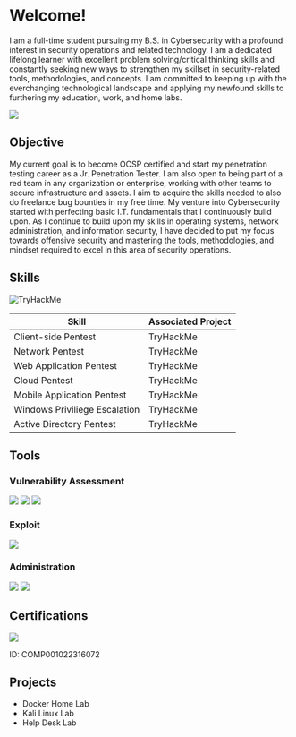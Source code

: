 # Welcome!

I am a full-time student pursuing my B.S. in Cybersecurity with a profound interest in security operations and related technology.
I am a dedicated lifelong learner with excellent problem solving/critical thinking skills and constantly seeking new ways to strengthen my skillset in security-related tools, methodologies, and concepts. I am committed to keeping up with the everchanging technological landscape and applying my newfound skills to furthering my education, work, and home labs. 

<a href="www.linkedin.com/in/santee-pecadeso-912478264"><img src="https://img.shields.io/badge/-LinkedIn-0072b1?&style=for-the-badge&logo=linkedin&logoColor=white" /></a>

## Objective

My current goal is to become OCSP certified and start my penetration testing career as a Jr. Penetration Tester.
I am also open to being part of a red team in any organization or enterprise, working with other teams to secure infrastructure and assets. I aim to acquire the skills needed to also do freelance bug bounties in my free time.
My venture into Cybersecurity started with perfecting basic I.T. fundamentals that I continuously build upon. As I continue to build upon my skills in operating systems, network administration, and information
security, I have decided to put my focus towards offensive security and mastering the tools, methodologies, and mindset required to excel in this area of security operations.


## Skills
<img src="https://tryhackme-badges.s3.amazonaws.com/sphackz36.png" alt="TryHackMe">

| Skill                                         | Associated Project         |
|-----------------------------------------------|----------------------------|
| Client-side Pentest                           | TryHackMe |
| Network Pentest                               | TryHackMe |
| Web Application Pentest                       | TryHackMe |
| Cloud Pentest                                 | TryHackMe |
| Mobile Application Pentest                    | TryHackMe |
| Windows Priviliege Escalation                 | TryHackMe|
| Active Directory Pentest                      | TryHackMe|

## Tools

### Vulnerability Assessment
<div>
    <img src="https://img.shields.io/badge/-Wireshark-1679A7?&style=for-the-badge&logo=Wireshark&logoColor=white" />
    <img src="https://img.shields.io/badge/-Nmap-EF3B2D?&style=for-the-badge&logo=Nmap&logoColor=white" />
    <img src="https://img.shields.io/badge/-Nessus-777BB4?&style=for-the-badge&logo=Nessus&logoColor=white" />
</div>

### Exploit
<div>
    <img src="https://img.shields.io/badge/-Metasploit-4B275F?&style=for-the-badge&logo=Metasploit&logoColor=white" />
</div>

### Administration
<div>
    <img src="https://img.shields.io/badge/-Kali Linux-000000?&style=for-the-badge&logo=KaliLinux&logoColor=white" />
    <img src="https://img.shields.io/badge/-Microsoft Windows-1679A7?&style=for-the-badge&logo=Windows&logoColor=white" />
</div>

## Certifications
<div>
<img src="https://img.shields.io/badge/-Security%2B-FF0000?&style=for-the-badge&logo=CompTIA&logoColor=white" />
  
ID: COMP001022316072
</div>

## Projects
- Docker Home Lab
- Kali Linux Lab
- Help Desk Lab
